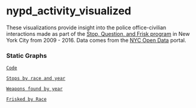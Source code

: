 # nypd_activity_visualized

These visualizations provide insight into the police office-civilian interactions made as part of the [Stop, Question, and Frisk program](https://en.wikipedia.org/wiki/Stop-and-frisk_in_New_York_City) in New York City from 2009 - 2016. Data comes from the [NYC Open Data](https://data.cityofnewyork.us/Public-Safety/The-Stop-Question-and-Frisk-Data/ftxv-d5ix) portal. 

### Static Graphs

[`Code`](https://github.com/natashamathur/nypd_activity_analysis/blob/master/first_three_graphs.R)

[`Stops by race and year`](https://github.com/natashamathur/nypd_activity_analysis/blob/master/stops_by_race.pdf)

[`Weapons found by year`](https://github.com/natashamathur/nypd_activity_analysis/blob/master/weapons_found.pdf)

[`Frisked by Race`](https://github.com/natashamathur/nypd_activity_analysis/blob/master/who_is_frisked.pdf)
